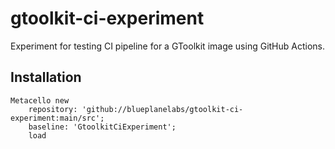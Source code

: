 # gtoolkit-ci-experiment
Experiment for testing CI pipeline for a GToolkit image using GitHub Actions.

## Installation

```
Metacello new
	repository: 'github://blueplanelabs/gtoolkit-ci-experiment:main/src';
	baseline: 'GtoolkitCiExperiment';
	load
```

